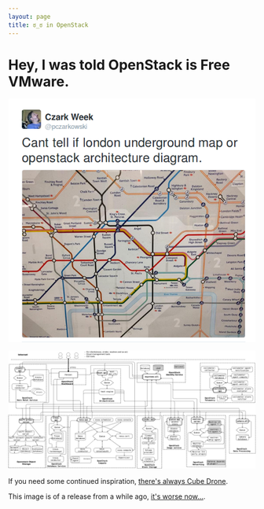 ```yaml
---
layout: page
title: ಠ_ಠ in OpenStack
---
```


# Hey, I was told OpenStack is Free VMware.

![not even once][openstack]

![Don't worry in less then 6 months we'll change the underlying networking again.][openstack_fire]

If you need some continued inspiration, [there's always Cube Drone](http://lolpenstack.org).

This image is of a release from a while ago, [it's worse now...](https://review.openstack.org/#/c/122962/).

[openstack]: ./openstack.png
[openstack_fire]: ./openstack_fire.png
